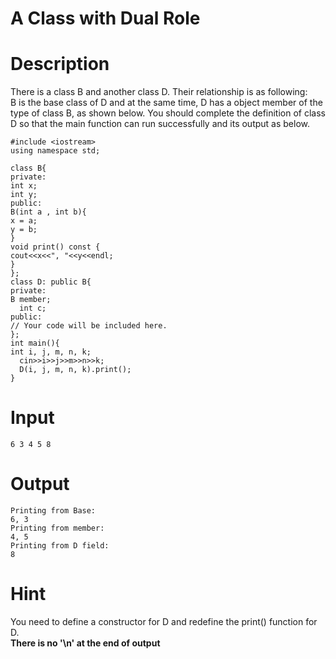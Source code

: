 # A Class with Dual Role

# Description

There is a class B and another class D. Their relationship is as following:  
B is the base class of D and at the same time, D has a object member of the type of class B, as shown below. You should complete the definition of class D so that the main function can run successfully and its output as below.
```
#include <iostream>
using namespace std;

class B{
private:
int x;
int y;
public:
B(int a , int b){
x = a;
y = b;
}
void print() const {
cout<<x<<", "<<y<<endl;
}
};
class D: public B{
private:
B member;
  int c;
public:
// Your code will be included here.
};
int main(){
int i, j, m, n, k;
  cin>>i>>j>>m>>n>>k;
  D(i, j, m, n, k).print();
}
```

# Input
```
6 3 4 5 8
```
# Output
```
Printing from Base:
6, 3
Printing from member:
4, 5
Printing from D field:
8
```

# Hint
You need to define a constructor for D and redefine the print() function for D.  
**There is no '\n' at the end of output**